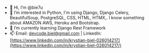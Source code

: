 - 👋 Hi, I’m @bie7u
- 👀 I’m interested in Python, I'm using Django, Django Celery, BeautifulSoup, PostgreSQL, CSS, HTML, HTMX,. I know something about AMAZON AWS, Heroku and Bootstrap. 
- 🌱 I’m currently learning Django Rest Framework
- 📫 Email: devcode.biel@gmail.com | LinkedIn: [https://www.linkedin.com/in/krystian-biel-026014217](https://www.linkedin.com/in/krystian-biel-026014217/)


<!---
bie7u/bie7u is a ✨ special ✨ repository because its `README.md` (this file) appears on your GitHub profile.
You can click the Preview link to take a look at your changes.
--->
